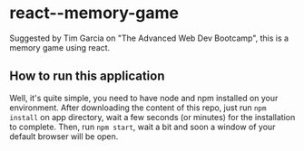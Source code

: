 # react--memory-game
Suggested by Tim Garcia on "The Advanced Web Dev Bootcamp", this is a memory game using react.

## How to run this application

Well, it's quite simple, you need to have node and npm installed on your environment. After downloading the content of this repo, just run `npm install` on app directory, wait a few seconds (or minutes) for the installation to complete. Then, run `npm start`, wait a bit and soon a window of your default browser will be open.
